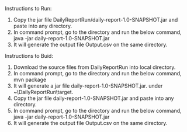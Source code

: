Instructions to Run:
1.	Copy the jar file DailyReportRun/daily-report-1.0-SNAPSHOT.jar and paste into any directory.
3.	In command prompt, go to the directory and run the below command,
    java -jar daily-report-1.0-SNAPSHOT.jar
4.	It will generate the output file Output.csv on the same directory.

Instructions to Buid:
1.	Download the source files from DailyReportRun into local directory.
2.	In command prompt, go to the directory and run the below command,
    mvn package
3.	It will generate a jar file daily-report-1.0-SNAPSHOT.jar. under ~\DailyReportRun\target.
4.	Copy the jar file daily-report-1.0-SNAPSHOT.jar and paste into any directory.
5.	In command prompt, go to the directory and run the below command,
    java -jar daily-report-1.0-SNAPSHOT.jar
6.	It will generate the output file Output.csv on the same directory.

